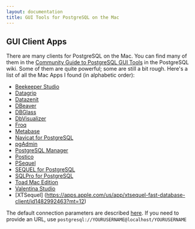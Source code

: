 ```yaml
---
layout: documentation
title: GUI Tools for PostgreSQL on the Mac
---
```


## GUI Client Apps

There are many clients for PostgreSQL on the Mac.
You can find many of them in the [Community Guide to PostgreSQL GUI Tools](https://wiki.postgresql.org/wiki/Community_Guide_to_PostgreSQL_GUI_Tools) in the PostgreSQL wiki.
Some of them are quite powerful; some are still a bit rough.
Here's a list of all the Mac Apps I found (in alphabetic order):

- [Beekeeper Studio](https://www.beekeeperstudio.io)
- [Datagrip](https://www.jetbrains.com/datagrip/)
- [Datazenit](https://datazenit.com/)
- [DBeaver](http://dbeaver.jkiss.org/)
- [DBGlass](http://dbglass.web-pal.com)
- [DbVisualizer](https://www.dbvis.com/)
- [Froq](https://www.colourful-apps.com/products/mac/froq)
- [Metabase](https://metabase.com/start/mac.html)
- [Navicat for PostgreSQL](http://www.navicat.com/products/navicat-for-postgresql)
- [pgAdmin](http://pgadmin.org/)
- [PostgreSQL Manager](https://itunes.apple.com/at/app/postgresql-manager/id875191518?mt=12)
- [Postico](https://eggerapps.at/postico/)
- [PSequel](http://www.psequel.com)
- [SEQUEL for PostgreSQL](http://www.sequel.tech)
- [SQLPro for PostgreSQL](http://www.hankinsoft.com/SQLProPostgres/)
- [Toad Mac Edition](https://itunes.apple.com/app/toad/id747961939?l=en&mt=12)
- [Valentina Studio](http://www.valentina-db.com/en/valentina-studio-overview)
- [XTSequel] (https://apps.apple.com/us/app/xtsequel-fast-database-client/id1482992463?mt=12)


The default connection parameters are described [here](../).
If you need to provide an URL, use `postgresql://YOURUSERNAME@localhost/YOURUSERNAME`
